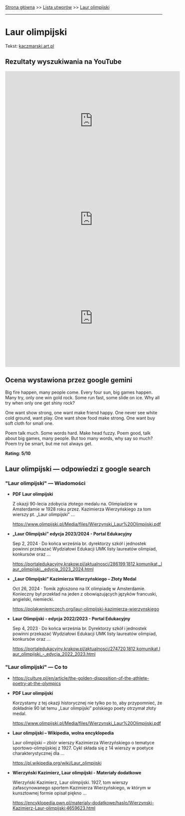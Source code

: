 [Strona główna](../index.md) >> [Lista utworów](../list.md) >> [Laur olimpijski](248.md)

---

# Laur olimpijski

Tekst: [kaczmarski.art.pl](https://www.kaczmarski.art.pl/tworczosc/wiersze/laur-olimpijski/)

## Rezultaty wyszukiwania na YouTube

<iframe width="560" height="315" src="https://www.youtube.com/embed/ky24tma746g?si=IdontcarewhotheIRSsendsImnotpayingtaxes" title="YouTube video player" frameborder="0" allow="accelerometer; autoplay; clipboard-write; encrypted-media; gyroscope; picture-in-picture; web-share" referrerpolicy="strict-origin-when-cross-origin" allowfullscreen></iframe>

<iframe width="560" height="315" src="https://www.youtube.com/embed/v0NAXRuc7Jg?si=IdontcarewhotheIRSsendsImnotpayingtaxes" title="YouTube video player" frameborder="0" allow="accelerometer; autoplay; clipboard-write; encrypted-media; gyroscope; picture-in-picture; web-share" referrerpolicy="strict-origin-when-cross-origin" allowfullscreen></iframe>

<iframe width="560" height="315" src="https://www.youtube.com/embed/xtkJ0SvKkwU?si=IdontcarewhotheIRSsendsImnotpayingtaxes" title="YouTube video player" frameborder="0" allow="accelerometer; autoplay; clipboard-write; encrypted-media; gyroscope; picture-in-picture; web-share" referrerpolicy="strict-origin-when-cross-origin" allowfullscreen></iframe>

## Ocena wystawiona przez google gemini

Big fire happen, many people come. Every four sun, big games happen. Many try, only one win gold rock. Some run fast, some slide on ice. Why all try when only one get shiny rock? 

One want show strong, one want make friend happy. One never see white cold ground, want play. One want show food make strong. One want buy soft cloth for small one. 

Poem talk much. Some words hard. Make head fuzzy. Poem good, talk about big games, many people. But too many words, why say so much? Poem try be smart, but me not always get. 

**Rating: 5/10**


## Laur olimpijski — odpowiedzi z google search

### "Laur olimpijski" — Wiadomości

- **PDF Laur olimpijski**

    Z okazji 90-lecia zdobycia złotego medalu na. Olimpiadzie w Amsterdamie w 1928 roku przez. Kazimierza Wierzyńskiego za tom wierszy pt. „Laur olimpijski” ... 

   <https://www.olimpijski.pl/Media/files/Wierzynski_Laur%20Olimpijski.pdf>
- **„Laur Olimpijski” edycja 2023/2024 - Portal Edukacyjny**

    Sep 2, 2024  ·  Do końca września br. dyrektorzy szkół i jednostek powinni przekazać Wydziałowi Edukacji UMK listy laureatów olimpiad, konkursów oraz ... 

   <https://portaledukacyjny.krakow.pl/aktualnosci/286199,1812,komunikat,_laur_olimpijski__edycja_2023_2024.html>
- **„Laur Olimpijski” Kazimierza Wierzyńskiego – Złoty Medal**

    Oct 26, 2024  ·  Tomik zgłoszono na IX olimpiadę w Amsterdamie. Konieczny był przekład na jeden z obowiązujących języków francuski, angielski, niemiecki. 

   <https://polakwniemczech.org/laur-olimpijski-kazimierza-wierzynskiego>
- **Laur Olimpijski - edycja 2022/2023 - Portal Edukacyjny**

    Sep 4, 2023  ·  Do końca września br. Dyrektorzy szkół i jednostek powinni przekazać Wydziałowi Edukacji UMK listy laureatów olimpiad, konkursów oraz ... 

   <https://portaledukacyjny.krakow.pl/aktualnosci/274720,1812,komunikat,laur_olimpijski_-_edycja_2022_2023.html>

### "Laur olimpijski" — Co to

- <https://culture.pl/en/article/the-golden-disposition-of-the-athlete-poetry-at-the-olympics>
- **PDF Laur olimpijski**

    Korzystamy z tej okazji historycznej nie tylko po to, aby przypomnieć, że dokładnie 90 lat temu „Laur olimpijski” polskiego poety otrzymał złoty medal. 

   <https://www.olimpijski.pl/Media/files/Wierzynski_Laur%20Olimpijski.pdf>
- **Laur olimpijski – Wikipedia, wolna encyklopedia**

    Laur olimpijski – zbiór wierszy Kazimierza Wierzyńskiego o tematyce sportowo-olimpijskiej z 1927. Cykl składa się z 14 wierszy w poetyce charakterystycznej dla ... 

   <https://pl.wikipedia.org/wiki/Laur_olimpijski>
- **Wierzyński Kazimierz, Laur olimpijski - Materiały dodatkowe**

    Wierzyński Kazimierz, Laur olimpijski. 1927, tom wierszy zafascynowanego sportem Kazimierza Wierzyńskiego, w którym w kunsztownej formie opisał piękno ... 

   <https://encyklopedia.pwn.pl/materialy-dodatkowe/haslo/Wierzynski-Kazimierz-Laur-olimpijski;4659623.html>


